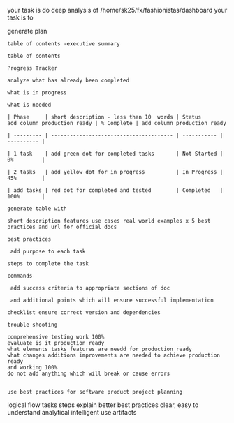 


your task is do deep analysis of /home/sk25/fx/fashionistas/dashboard your task is to 

generate plan

	table of contents -executive summary

	table of contents

	Progress Tracker

	analyze what has already been completed 

	what is in progress 

	what is needed 

	| Phase     | short description - less than 10  words | Status      add column production ready | % Complete | add column production ready

	| --------- | --------------------------------------- | ----------- | ---------- |

	| 1 task    | add green dot for completed tasks       | Not Started | 0%         |

	| 2 tasks   | add yellow dot for in progress          | In Progress | 45%        |

	| add tasks | red dot for completed and tested        | Completed   | 100%       |

	generate table with 

	short description features use cases real world examples x 5 best practices and url for official docs

	best practices 

	 add purpose to each task

	steps to complete the task 

	commands 

	 add success criteria to appropriate sections of doc 

	 and additional points which will ensure successful implementation 

	checklist ensure correct version and dependencies

	trouble shooting

	comprehensive testing work 100%
	evaluate is it production ready
	what elements tasks features are needd for production ready
	what changes additions improvements are needed to achieve production ready
	and working 100%
	do not add anything which will break or cause errors
	

	use best practices for software product project planning 

logical flow tasks steps 
explain better
best practices 
clear, easy to understand 
analytical 
intelligent use artifacts 
